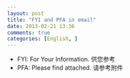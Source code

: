 ```yaml
---
layout: post
title: "FYI and PFA in email"
date: 2013-02-21 13:36
comments: true
categories: [English, ]
---
```

+ FYI: For Your Information. 供您参考
+ PFA: Please find attached. 请参考附件
